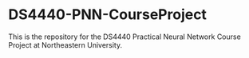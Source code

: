 # DS4440-PNN-CourseProject
This is the repository for the DS4440 Practical Neural Network Course Project at Northeastern University.
